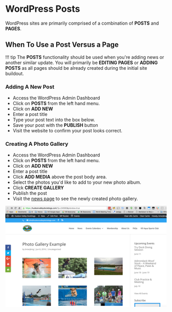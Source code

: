 # WordPress Posts

WordPress sites are primarily comprised of a combination of **POSTS** and
**PAGES**.

## When To Use a Post Versus a Page

!!! tip
    The **POSTS** functionality should be used when you're adding news or another similar update. You will primarily be **EDITING PAGES** or **ADDING POSTS** as all pages should be already created during the initial site buildout.


### Adding A New Post

* Access the WordPress Admin Dashboard
* Click on **POSTS** from the left hand menu.
* Click on **ADD NEW**
* Enter a post title
* Type your post text into the box below.
* Save your post with the **PUBLISH** button
* Visit the website to confirm your post looks correct.


### Creating A Photo Gallery

* Access the WordPress Admin Dashboard
* Click on **POSTS** from the left hand menu.
* Click on **ADD NEW**
* Enter a post title
* Click **ADD MEDIA** above the post body area.
* Select the photos you'd like to add to your new photo album.
* Click **CREATE GALLERY**
* Publish the post
* Visit the [news page](https://hudsonvalleydockdogs.com/news/) to see the newly created photo gallery.

![Divi Forms Editing](../img/divi-gallery-example.png "Editing a Divi Form")

